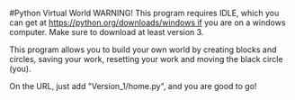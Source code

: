 #Python Virtual World
WARNING! This program requires IDLE, which you can get at https://python.org/downloads/windows if you are on a windows computer. Make sure to download at least version 3.

This program allows you to build your own world by creating blocks and circles, saving your work, resetting your work and moving the black circle (you).

On the URL, just add "Version_1/home.py", and you are good to go!
